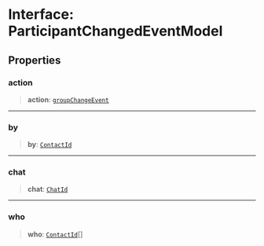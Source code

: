 # Interface: ParticipantChangedEventModel

## Properties

### action

> **action**: [`groupChangeEvent`](/api/api/model/group-metadata/enumerations/groupChangeEvent.md)

***

### by

> **by**: [`ContactId`](/api/api/model/aliases/type-aliases/ContactId.md)

***

### chat

> **chat**: [`ChatId`](/api/api/model/aliases/type-aliases/ChatId.md)

***

### who

> **who**: [`ContactId`](/api/api/model/aliases/type-aliases/ContactId.md)[]

